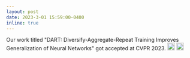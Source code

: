 ```yaml
---
layout: post
date: 2023-3-01 15:59:00-0400
inline: true
---
```

Our work titled "DART: Diversify-Aggregate-Repeat Training Improves Generalization of Neural Networks" got accepted at CVPR 2023. <img class="emoji" title=":sparkles:" alt=":sparkles:" src="https://github.githubassets.com/images/icons/emoji/unicode/2728.png" height="20" width="20"> <img class="emoji" title=":smile:" alt=":smile:" src="https://github.githubassets.com/images/icons/emoji/unicode/1f604.png" height="20" width="20">

